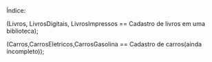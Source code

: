 Índice: 

(Livros, LivrosDigitais, LivrosImpressos == Cadastro de livros em uma biblioteca);

(Carros,CarrosEletricos,CarrosGasolina == Cadastro de carros(ainda incompleto));
